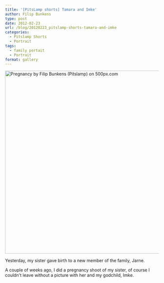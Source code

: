 ```yaml
---
title: '[PitsLamp shorts] Tamara and Imke'
author: Filip Bunkens
type: post
date: 2012-02-23
url: /blog/20120223_pitslamp-shorts-tamara-and-imke
categories:
  - Pitslamp Shorts
  - Portrait
tags:
  - family portait
  - Portrait
format: gallery
---
```

[<img src="http://pcdn.500px.net/5037474/dcf61f7453a7a67daa8b119d6ab669d3d637ed93/4.jpg" alt="Pregnancy by Filip Bunkens (Pitslamp) on 500px.com" width="600" />][1]

Yesterday, my sister gave birth to a new member of the family, Jarne. 

A couple of weeks ago, I did a pregnancy shoot of my sister, of course I couldn't leave without a picture with her and my godchild, Imke.

 [1]: http://500px.com/photo/5037474
